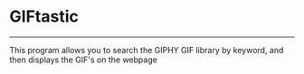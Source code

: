# GIFtastic

------------------------------------------------------------------------------------------
       
This program allows you to search the GIPHY GIF library by keyword, and then displays the GIF's on the webpage